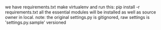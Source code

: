 we have requirements.txt
make virtualenv and run this:
    pip install -r requirements.txt
all the essential modules will be installed as well as source owner in local.
note: the original settings.py is gitignored, raw settings is 'settings.py.sample' versioned
